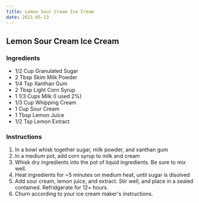 ```yaml
---
title: Lemon Sour Cream Ice Cream
date: 2021-05-13
---
```


## Lemon Sour Cream Ice Cream

### Ingredients
- 1/2 Cup Granulated Sugar
- 2 Tbsp Skim Milk Powder
- 1/4 Tsp Xanthan Gum
- 2 Tbsp Light Corn Syrup
- 1 1/3 Cups Milk (I used 2%)
- 1/3 Cup Whipping Cream
- 1 Cup Sour Cream
- 1 Tbsp Lemon Juice
- 1/2 Tsp Lemon Extract

### Instructions
1. In a bowl whisk together sugar, milk powder, and xanthan gum
2. In a medium pot, add corn syrup to milk and cream
3. Whisk dry ingredients into the pot of liquid ingredients. Be sure to mix well.
4. Heat ingredients for ~5 minutes on medium heat, until sugar is disolved
5. Add sour cream, lemon juice, and extract. Stir well, and place in a sealed contained. Refridgerate for 12+ hours.
6. Churn according to your ice cream maker's instructions.
